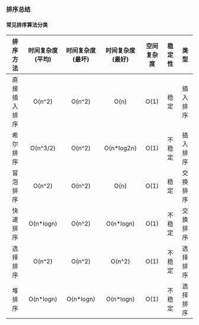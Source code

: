 ### 排序总结
#### 常见排序算法分类
排序方法 | 时间复杂度(平均) | 时间复杂度(最坏) | 时间复杂度(最好) | 空间复杂度 | 稳定性 | 类型
:---:|:---:|:---:|:---:|:---:|:---:|:---:
直接插入排序 | O(n^2) | O(n^2) | O(n) | O(1) | 稳定 | 插入排序
希尔排序 | O(n^3/2) | O(n^2) | O(n*log2n) | O(1) | 不稳定 | 插入排序
冒泡排序 | O(n^2) | O(n^2) | O(n) | O(1) | 稳定 | 交换排序
快速排序 | O(n*logn) | O(n^2) | O(n*logn) | O(1) | 不稳定 | 交换排序
选择排序 | O(n^2) | O(n^2) | O(n^2) | O(1) | 不稳定 | 选择排序
堆排序 | O(n*logn) | O(n*logn) | O(n*logn) | O(1) | 不稳定 | 选择排序